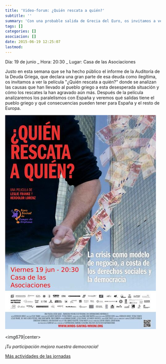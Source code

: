 ```yaml
---
title: 'Video-forum: ¿Quién rescata a quién?'
subtitle: ''
summary: 'Con una probable salida de Grecia del Euro, os invitamos a ver esta película en la que se analizan las causas que han llevado al pueblo griego a esta desesperada situación y debatiremos sobre las posibles consecuencias para España y el resto de Europa. '
tags: []
categories: []
asociacion: []
date: 2015-06-19 12:25:07
lastmod:
---
```


Día: 19 de junio
_ Hora: 20:30
_ Lugar: Casa de las Asociaciones


Justo en esta semana que se ha hecho público el informe de la Auditoría de la Deuda Griega, que declara una gran parte de esa deuda como ilegítima, os invitamos a ver la película "¿Quién rescata a quién?" donde se analizan las causas que han llevado al pueblo griego a esta desesperada situación y cómo los rescates la han agravado aún más. 
Después de la película analizaremos los paralelismos con España y veremos qué salidas tiene el pueblo griego y qué consecuencias pueden tener para España y el resto de Europa. 

<img src="img/cartel_quien_rescata_a_quien.jpg#cente" alt="" width="488">

<img679|center>

*¡Tu participación mejora nuestra democracia!*

[Más actividades de las jornadas](art277)